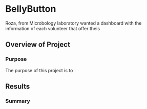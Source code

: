 # BellyButton
Roza, from Microbology laboratory wanted a dashboard with the information of each volunteer that offer theis

## Overview of Project 
### Purpose 
The purpose of this project is to 

## Results 


### Summary
 

